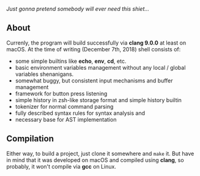 _Just gonna pretend somebody will ever need this shiet..._

## About

Currenly, the program will build successfully via __clang 9.0.0__ at least on macOS. At the time of writing (December 7th, 2018) shell consists of:
* some simple builtins like __echo__, __env__, __cd__, etc.
* basic environment variables management without any local / global variables shenanigans.
* somewhat buggy, but consistent input mechanisms and buffer management
* framework for button press listening
* simple history in zsh-like storage format and simple history builtin
* tokenizer for normal command parsing
* fully described syntax rules for syntax analysis and
* necessary base for AST implementation

## Compilation
Either way, to build a project, just clone it somewhere and `make` it. But have in mind that it was developed on macOS and compiled using __clang__, so probably, it won't compile via __gcc__ on Linux.
